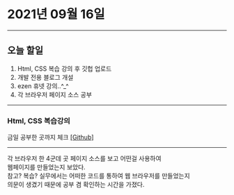 2021년 09월 16일
===

---
오늘 할일
----
1. Html, CSS 복습 강의 후 깃헙 업로드
2. 개발 전용 블로그 개설
3. ezen 휴넷 강의..^_^
4. 각 브라우저 페이지 소스 공부

---

### Html, CSS 복습강의
금일 공부한 곳까지 체크 [[Github]](https://github.com/narupee/Html-CSS)

---

각 브라우저 한 4군데 곳 
페이지 소스를 보고 어떤걸 사용하여<br>
웹페이지를 만들었는지 보았다. <br>
참고? 복습? 실무에서는 어떠한 코드를 통하여 웹 브라우저를 만들었는지<br>
의문이 생겼기 때문에 공부 겸 확인하는 시간을 가졌다.